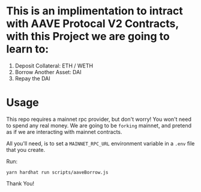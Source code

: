 # This is an implimentation to intract with AAVE Protocal V2 Contracts, with this Project we are going to learn to:
1. Deposit Collateral: ETH / WETH
2. Borrow Another Asset: DAI 
3. Repay the DAI

# Usage

This repo requires a mainnet rpc provider, but don't worry! You won't need to spend any real money. We are going to be `forking` mainnet, and pretend as if we are interacting with mainnet contracts. 

All you'll need, is to set a `MAINNET_RPC_URL` environment variable in a `.env` file that you create.

Run:

```
yarn hardhat run scripts/aaveBorrow.js
```


Thank You!
